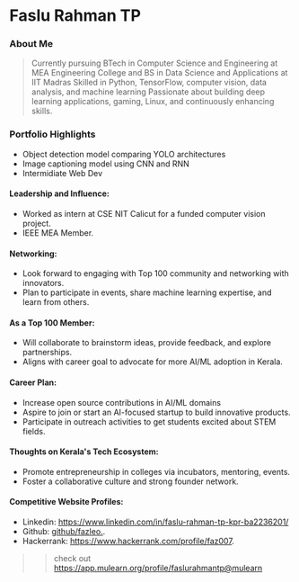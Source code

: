 # Faslu Rahman TP
### About Me

> Currently pursuing BTech in Computer Science and Engineering at MEA Engineering College and BS in Data Science and Applications at IIT Madras Skilled in Python, TensorFlow, computer vision, data analysis, and machine learning Passionate about building deep learning applications, gaming, Linux, and continuously enhancing skills.


### Portfolio Highlights

- Object detection model comparing YOLO architectures
- Image captioning model using CNN and RNN
- Intermidiate Web Dev



#### Leadership and Influence: 

- Worked as  intern at CSE NIT Calicut for a funded computer vision project.
- IEEE MEA Member.

#### Networking: 

  - Look forward to engaging with Top 100 community and networking with innovators.
  - Plan to participate in events, share machine learning expertise, and learn from others.

#### As a Top 100 Member: 

- Will collaborate to brainstorm ideas, provide feedback, and explore partnerships.
- Aligns with career goal to advocate for more AI/ML adoption in Kerala.

#### Career Plan: 

- Increase open source contributions in AI/ML domains
- Aspire to join or start an AI-focused startup to build innovative products.
- Participate in outreach activities to get students excited about STEM fields.

#### Thoughts on Kerala's Tech Ecosystem: 

- Promote entrepreneurship in colleges via incubators, mentoring, events.
- Foster a collaborative culture and strong founder network.


#### Competitive Website Profiles:

- Linkedin: https://www.linkedin.com/in/faslu-rahman-tp-kpr-ba2236201/
- Github: [github/fazleo.](https://github.com/fazleo).
- Hackerrank: https://www.hackerrank.com/profile/faz007.




>> check out https://app.mulearn.org/profile/faslurahmantp@mulearn

